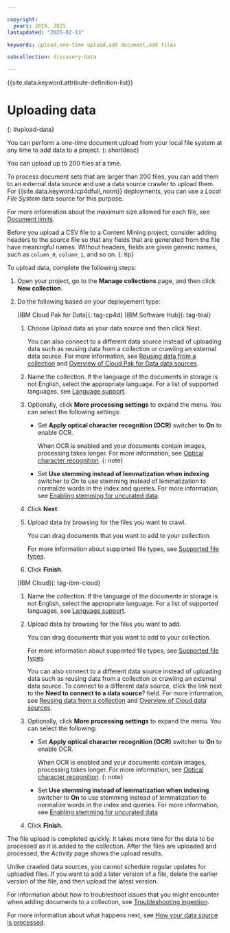 ```yaml
---

copyright:
  years: 2019, 2025
lastupdated: "2025-02-13"

keywords: upload,one-time upload,add document,add files

subcollection: discovery-data

---
```


{{site.data.keyword.attribute-definition-list}}

# Uploading data
{: #upload-data}

You can perform a one-time document upload from your local file system at any time to add data to a project.
{: shortdesc}

You can upload up to 200 files at a time.

To process document sets that are larger than 200 files, you can add them to an external data source and use a data source crawler to upload them. For {{site.data.keyword.icp4dfull_notm}} deployments, you can use a *Local File System* data source for this purpose.

For more information about the maximum size allowed for each file, see [Document limits](/docs/discovery-data?topic=discovery-data-collections#collections-doc-limits).

Before you upload a CSV file to a Content Mining project, consider adding headers to the source file so that any fields that are generated from the file have meaningful names. Without headers, fields are given generic names, such as `column_0`, `column_1`, and so on.
{: tip}

To upload data, complete the following steps:

1.  Open your project, go to the **Manage collections** page, and then click **New collection**.
1.  Do the following based on your deployement type:

    [IBM Cloud Pak for Data]{: tag-cp4d} [IBM Software Hub]{: tag-teal}
    1.  Choose Upload data as your data source and then click Next.

        You can also connect to a different data source instead of uploading data such as reusing data from a collection or crawling an external data source. For more information, see [Reusing data from a collection](/docs/discovery-data?topic=discovery-data-manage-collections#manage-collections-reuse) and [Overview of Cloud Pak for Data data sources](/docs/discovery-data?topic=discovery-data-collection-types).

    1.  Name the collection. If the language of the documents in storage is not English, select the appropriate language. For a list of supported languages, see [Language support](/docs/discovery-data?topic=discovery-data-language-support).
    1.  Optionally, click **More processing settings** to expand the menu. You can select the following settings:
    
        -  Set **Apply optical character recognition (OCR)** switcher to **On** to enable OCR.

           When OCR is enabled and your documents contain images, processing takes longer. For more information, see [Optical character recognition](/docs/discovery-data?topic=discovery-data-collections#ocr).
           {: note}

        -  Set **Use stemming instead of lemmatization when indexing** switcher to *On* to use stemming instead of lemmatization to normalize words in the index and queries. For more information, see [Enabling stemming for uncurated data](/docs/discovery-data?topic=discovery-data-collections#stemmer).

    1.  Click **Next**

    1.  Upload data by browsing for the files you want to crawl.

        You can drag documents that you want to add to your collection.

        For more information about supported file types, see [Supported file types](/docs/discovery-data?topic=discovery-data-collections#supportedfiletypes).

    1.  Click **Finish**.

    [IBM Cloud]{: tag-ibm-cloud}
    1.  Name the collection. If the language of the documents in storage is not English, select the appropriate language. For a list of supported languages, see [Language support](/docs/discovery-data?topic=discovery-data-language-support).

    1.  Upload data by browsing for the files you want to add.

        You can drag documents that you want to add to your collection.

        For more information about supported file types, see [Supported file types](/docs/discovery-data?topic=discovery-data-collections#supportedfiletypes).

        You can also connect to a different data source instead of uploading data such as reusing data from a collection or crawling an external data source. To connect to a different data source, click the link next to the **Need to connect to a data source**? field. For more information, see [Reusing data from a collection](/docs/discovery-data?topic=discovery-data-manage-collections#manage-collections-reuse) and [Overview of Cloud data sources](/docs/discovery-data?topic=discovery-data-sources).

    1.  Optionally, click **More processing settings** to expand the menu. You can select the following:
    
        -  Set **Apply optical character recognition (OCR)** switcher to **On** to enable OCR.

           When OCR is enabled and your documents contain images, processing takes longer. For more information, see [Optical character recognition](/docs/discovery-data?topic=discovery-data-collections#ocr).
           {: note}

        -  Set **Use stemming instead of lemmatization when indexing** switcher to **On** to use stemming instead of lemmatization to normalize words in the index and queries. For more information, see [Enabling stemming for uncurated data](/docs/discovery-data?topic=discovery-data-collections#stemmer)

    1.  Click **Finish**.

The file upload is completed quickly. It takes more time for the data to be processed as it is added to the collection. After the files are uploaded and processed, the *Activity* page shows the upload results.

Unlike crawled data sources, you cannot schedule regular updates for uploaded files. If you want to add a later version of a file, delete the earlier version of the file, and then upload the latest version.

For information about how to troubleshoot issues that you might encounter when adding documents to a collection, see [Troubleshooting ingestion](/docs/discovery-data?topic=discovery-data-troubleshoot-ingestion).

For more information about what happens next, see [How your data source is processed](/docs/discovery-data?topic=discovery-data-index-overview).
